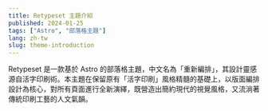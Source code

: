 ```yaml
---
title: Retypeset 主題介紹
published: 2024-01-25
tags: ["Astro", "部落格主題"]
lang: zh-tw
slug: theme-introduction
---
```


Retypeset 是一款基於 Astro 的部落格主題，中文名為「重新編排」，其設計靈感源自活字印刷術。本主題在保留原有「活字印刷」風格精髓的基礎上，以版面編排設計為核心，對所有頁面進行全新演繹，既營造出簡約現代的視覺風格，又流淌著傳統印刷工藝的人文氣韻。
